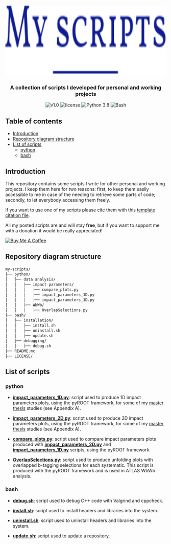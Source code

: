 <p align="center"><img src="https://github.com/JustWhit3/my-scripts/blob/main/img/logo.svg" height=220></p>

<h3 align="center">A collection of scripts I developed for personal and working projects</h3>
<p align="center">
    <img title="v1.0" alt="v1.0" src="https://img.shields.io/badge/version-v1.0-informational?style=flat-square"
    <a href="LICENSE">
        <img title="MIT License" alt="license" src="https://img.shields.io/badge/license-MIT-informational?style=flat-square">
    </a>
	<img title="Python 3.8" alt="Python 3.8" src="https://img.shields.io/badge/Python-3.8-informational?style=flat-square">
	<img title="Bash" alt="Bash" src="https://img.shields.io/badge/Bash--informational?style=flat-square">
    </a>
</p>

## Table of contents

- [Introduction](#introduction)
- [Repository diagram structure](#repository-diagram-structure)
- [List of scripts](#list-of-scripts)
  - [python](#python)
  - [bash](#bash)

## Introduction

This repository contains some scripts I write for other personal and working projects. I keep them here for two reasons: first, to keep them easily accessible to me in case of the needing to retrieve some parts of code; secondly, to let everybody accessing them freely.

If you want to use one of my scripts please cite them with this [template citation file](https://github.com/JustWhit3/my-scripts/blob/main/CITATION.cff).

All my posted scripts are and will stay **free**, but if you want to support me with a donation it would be really appreciated! 

<a href="https://www.buymeacoffee.com/JustWhit33" target="_blank"><img src="https://cdn.buymeacoffee.com/buttons/default-orange.png" alt="Buy Me A Coffee" height="41" width="174"></a>

## Repository diagram structure

```
my-scripts/
├── python/
│   ├── data analysis/
│   │   ├── impact parameters/
│   │   │   ├── compare_plots.py
│   │   │   ├── impact_parameters_1D.py
│   │   │   ├── impact_parameters_1D.py
│   │   ├── WbWb/
│   │   │   ├── OverlapSelections.py
├── bash/
│   ├── installation/
│   │   ├── install.sh
│   │   ├── uninstall.sh
│   │   ├── update.sh
│   ├── debugging/
│   │   ├── debug.sh
├── README.mc
├── LICENSE/
```

## List of scripts

### python

- [**impact_parameters_1D.py**](https://github.com/JustWhit3/my-scripts/blob/main/python/data%20analysis/impact%20parameters/impact_parameters_1D.py): script used to produce 1D impact parameters plots, using the pyROOT framework, for some of my [master thesis](https://www.researchgate.net/publication/348806406_Study_of_the_quantum_interference_between_singly_and_doubly_resonant_top-quark_production_in_proton-proton_collisions_at_the_LHC_with_the_ATLAS_detector) studies (see Appendix A).

- [**impact_parameters_2D.py**](https://github.com/JustWhit3/my-scripts/blob/main/python/data%20analysis/impact%20parameters/impact_parameters_2D.py): script used to produce 2D impact parameters plots, using the pyROOT framework, for some of my [master thesis](https://www.researchgate.net/publication/348806406_Study_of_the_quantum_interference_between_singly_and_doubly_resonant_top-quark_production_in_proton-proton_collisions_at_the_LHC_with_the_ATLAS_detector) studies (see Appendix A).

- [**compare_plots.py**](https://github.com/JustWhit3/my-scripts/blob/main/python/data%20analysis/impact%20parameters/compare_plots.py): script used to compare impact parameters plots produced with [**impact_parameters_2D.py**](https://github.com/JustWhit3/my-scripts/blob/main/python/data%20analysis/impact%20parameters/impact_parameters_2D.py) and [**impact_parameters_1D.py**](https://github.com/JustWhit3/my-scripts/blob/main/Python/data%20analysis/Impact%20parameters/impact_parameters_1D.py) scripts, using the pyROOT framework.

- [**OverlapSelections.py**](https://github.com/JustWhit3/my-scripts/blob/main/python/data%20analysis/WbWb/OverlapSelections.py): script used to produce unfolding plots with overlapped b-tagging selections for each systematic. This script is produced with the pyROOT framework and is used in ATLAS WbWb analysis.

### bash

- [**debug.sh**](https://github.com/JustWhit3/my-scripts/blob/main/bash/debugging/debug.sh): script used to debug C++ code with Valgrind and cppcheck.

- [**install.sh**](https://github.com/JustWhit3/my-scripts/blob/main/bash/installation/install.sh): script used to install headers and libraries into the system.

- [**uninstall.sh**](https://github.com/JustWhit3/my-scripts/blob/main/bash/installation/install.sh): script used to uninstall headers and libraries into the system.

- [**update.sh**](https://github.com/JustWhit3/my-scripts/blob/main/bash/installation/install.sh): script used to update a repository.
